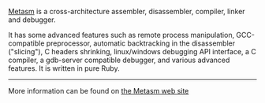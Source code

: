 [Metasm](http://metasm.cr0.org) is a cross-architecture assembler, disassembler, compiler, linker and debugger.

It has some advanced features such as remote process manipulation, GCC-compatible preprocessor, automatic backtracking in the disassembler ("slicing"), C headers shrinking, linux/windows debugging API interface, a C compiler, a gdb-server compatible debugger, and various advanced features. It is written in pure Ruby.


---


More information can be found on [the Metasm web site](http://metasm.cr0.org)